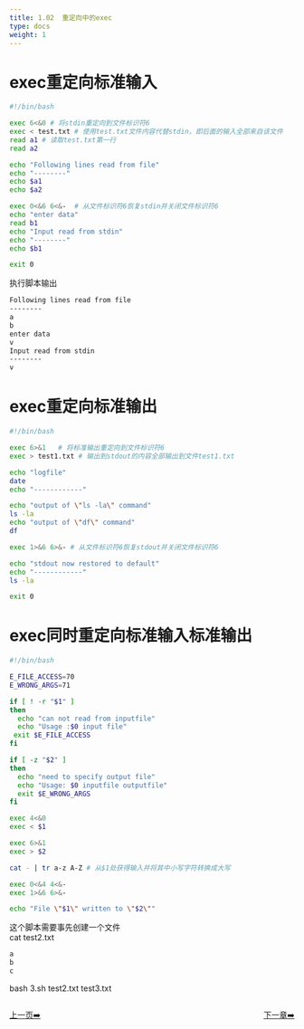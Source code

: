 ```yaml
---
title: 1.02  重定向中的exec
type: docs
weight: 1
---
```


# exec重定向标准输入
```bash
#!/bin/bash

exec 6<&0 # 将stdin重定向到文件标识符6
exec < test.txt # 使用test.txt文件内容代替stdin，即后面的输入全部来自该文件
read a1 # 读取test.txt第一行
read a2 

echo "Following lines read from file"
echo "--------"
echo $a1
echo $a2

exec 0<&6 6<&-  # 从文件标识符6恢复stdin并关闭文件标识符6
echo "enter data"
read b1
echo "Input read from stdin"
echo "--------"
echo $b1

exit 0
```   
执行脚本输出   
```bash
Following lines read from file
--------
a
b
enter data
v
Input read from stdin
--------
v
```   

# exec重定向标准输出   
```bash
#!/bin/bash

exec 6>&1   # 将标准输出重定向到文件标识符6
exec > test1.txt # 输出到stdout的内容全部输出到文件test1.txt

echo "logfile"
date
echo "------------"

echo "output of \"ls -la\" command"
ls -la
echo "output of \"df\" command"
df

exec 1>&6 6>&- # 从文件标识符6恢复stdout并关闭文件标识符6

echo "stdout now restored to default"
echo "------------"
ls -la

exit 0
```   

# exec同时重定向标准输入标准输出   
```bash
#!/bin/bash

E_FILE_ACCESS=70
E_WRONG_ARGS=71

if [ ! -r "$1" ]
then
  echo "can not read from inputfile"
  echo "Usage :$0 input file"
 exit $E_FILE_ACCESS
fi

if [ -z "$2" ]
then
  echo "need to specify output file"
  echo "Usage: $0 inputfile outputfile"
  exit $E_WRONG_ARGS
fi

exec 4<&0
exec < $1

exec 6>&1
exec > $2

cat - | tr a-z A-Z # 从$1处获得输入并将其中小写字符转换成大写

exec 0<&4 4<&-
exec 1>&6 6>&-

echo "File \"$1\" written to \"$2\""
```   
这个脚本需要事先创建一个文件   
cat test2.txt   
```bash
a
b
c
```   
   
bash 3.sh test2.txt test3.txt   


<div style="display: flex;justify-content: space-between;align-items: center;">
<p><a href="https://books.linuxwt.com/linuxwtabs/ChapterFive/Chongdingxiang1">上一页➡️</a></p>
<p><a href="https://books.linuxwt.com/linuxwtabs/ChapterSix">下一章➡️</a></p>
</div>
